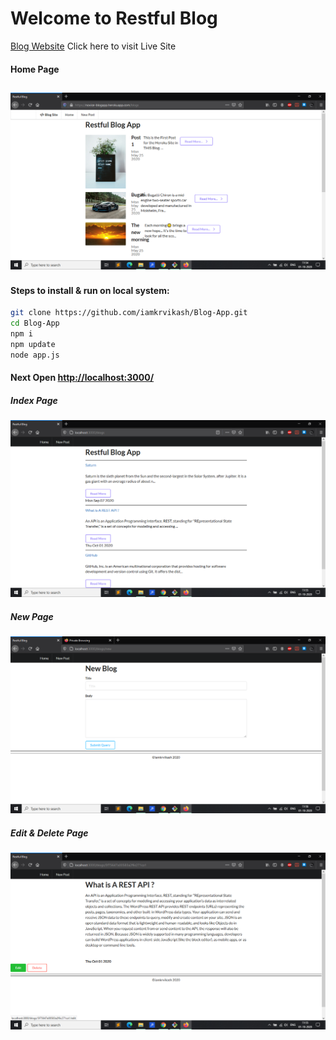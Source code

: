 # Welcome to Restful Blog
[Blog Website](https://novice-blogapp.herokuapp.com/blogs) Click here to visit Live Site
#### Home Page
![Home Page of Live site](screenshots/home.png)
------------


#### Steps to install & run on local system:
```sh
git clone https://github.com/iamkrvikash/Blog-App.git
cd Blog-App
npm i
npm update
node app.js
```
#### Next Open [http://localhost:3000/](http://localhost:3000/ "http://localhost:3000/")

##### Index Page
![Index](screenshots/index.png)
##### New Page
![Output](screenshots/new.png)
##### Edit & Delete Page
![Output](screenshots/edit.png)
